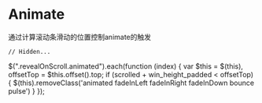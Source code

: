 # Animate
通过计算滚动条滑动的位置控制animate的触发

    // Hidden...
   $(".revealOnScroll.animated").each(function (index) {
      var $this     = $(this),
          offsetTop = $this.offset().top;
      if (scrolled + win_height_padded < offsetTop) {
        $(this).removeClass('animated fadeInLeft fadeInRight fadeInDown bounce pulse')
      }
    });
